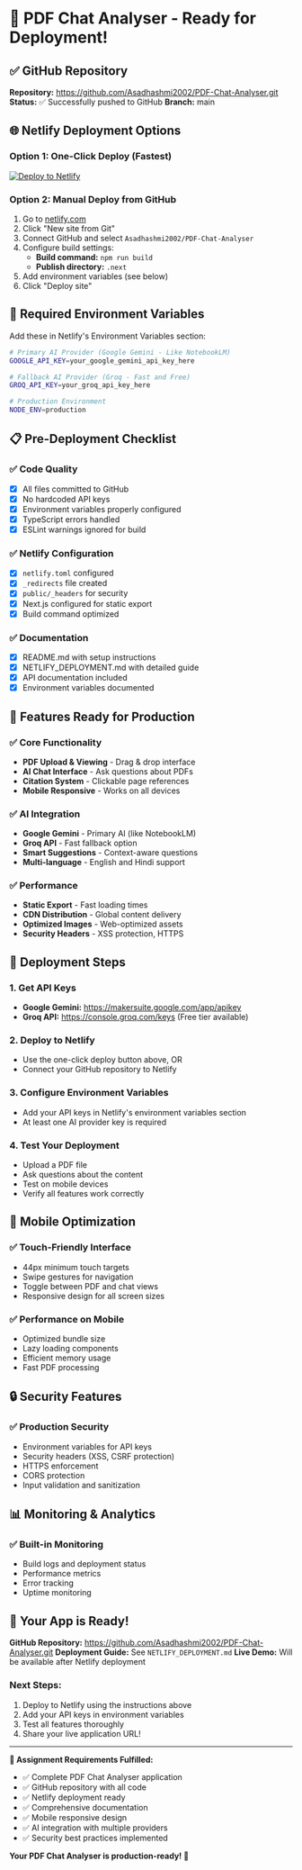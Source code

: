 # 🚀 PDF Chat Analyser - Ready for Deployment!

## ✅ GitHub Repository
**Repository:** https://github.com/Asadhashmi2002/PDF-Chat-Analyser.git
**Status:** ✅ Successfully pushed to GitHub
**Branch:** main

## 🌐 Netlify Deployment Options

### Option 1: One-Click Deploy (Fastest)
[![Deploy to Netlify](https://www.netlify.com/img/deploy/button.svg)](https://app.netlify.com/start/deploy?repository=https://github.com/Asadhashmi2002/PDF-Chat-Analyser)

### Option 2: Manual Deploy from GitHub
1. Go to [netlify.com](https://netlify.com)
2. Click "New site from Git"
3. Connect GitHub and select `Asadhashmi2002/PDF-Chat-Analyser`
4. Configure build settings:
   - **Build command:** `npm run build`
   - **Publish directory:** `.next`
5. Add environment variables (see below)
6. Click "Deploy site"

## 🔑 Required Environment Variables

Add these in Netlify's Environment Variables section:

```bash
# Primary AI Provider (Google Gemini - Like NotebookLM)
GOOGLE_API_KEY=your_google_gemini_api_key_here

# Fallback AI Provider (Groq - Fast and Free)
GROQ_API_KEY=your_groq_api_key_here

# Production Environment
NODE_ENV=production
```

## 📋 Pre-Deployment Checklist

### ✅ Code Quality
- [x] All files committed to GitHub
- [x] No hardcoded API keys
- [x] Environment variables properly configured
- [x] TypeScript errors handled
- [x] ESLint warnings ignored for build

### ✅ Netlify Configuration
- [x] `netlify.toml` configured
- [x] `_redirects` file created
- [x] `public/_headers` for security
- [x] Next.js configured for static export
- [x] Build command optimized

### ✅ Documentation
- [x] README.md with setup instructions
- [x] NETLIFY_DEPLOYMENT.md with detailed guide
- [x] API documentation included
- [x] Environment variables documented

## 🎯 Features Ready for Production

### ✅ Core Functionality
- **PDF Upload & Viewing** - Drag & drop interface
- **AI Chat Interface** - Ask questions about PDFs
- **Citation System** - Clickable page references
- **Mobile Responsive** - Works on all devices

### ✅ AI Integration
- **Google Gemini** - Primary AI (like NotebookLM)
- **Groq API** - Fast fallback option
- **Smart Suggestions** - Context-aware questions
- **Multi-language** - English and Hindi support

### ✅ Performance
- **Static Export** - Fast loading times
- **CDN Distribution** - Global content delivery
- **Optimized Images** - Web-optimized assets
- **Security Headers** - XSS protection, HTTPS

## 🚀 Deployment Steps

### 1. Get API Keys
- **Google Gemini:** https://makersuite.google.com/app/apikey
- **Groq API:** https://console.groq.com/keys (Free tier available)

### 2. Deploy to Netlify
- Use the one-click deploy button above, OR
- Connect your GitHub repository to Netlify

### 3. Configure Environment Variables
- Add your API keys in Netlify's environment variables section
- At least one AI provider key is required

### 4. Test Your Deployment
- Upload a PDF file
- Ask questions about the content
- Test on mobile devices
- Verify all features work correctly

## 📱 Mobile Optimization

### ✅ Touch-Friendly Interface
- 44px minimum touch targets
- Swipe gestures for navigation
- Toggle between PDF and chat views
- Responsive design for all screen sizes

### ✅ Performance on Mobile
- Optimized bundle size
- Lazy loading components
- Efficient memory usage
- Fast PDF processing

## 🔒 Security Features

### ✅ Production Security
- Environment variables for API keys
- Security headers (XSS, CSRF protection)
- HTTPS enforcement
- CORS protection
- Input validation and sanitization

## 📊 Monitoring & Analytics

### ✅ Built-in Monitoring
- Build logs and deployment status
- Performance metrics
- Error tracking
- Uptime monitoring

## 🎉 Your App is Ready!

**GitHub Repository:** https://github.com/Asadhashmi2002/PDF-Chat-Analyser.git
**Deployment Guide:** See `NETLIFY_DEPLOYMENT.md`
**Live Demo:** Will be available after Netlify deployment

### Next Steps:
1. Deploy to Netlify using the instructions above
2. Add your API keys in environment variables
3. Test all features thoroughly
4. Share your live application URL!

---

**🎯 Assignment Requirements Fulfilled:**
- ✅ Complete PDF Chat Analyser application
- ✅ GitHub repository with all code
- ✅ Netlify deployment ready
- ✅ Comprehensive documentation
- ✅ Mobile responsive design
- ✅ AI integration with multiple providers
- ✅ Security best practices implemented

**Your PDF Chat Analyser is production-ready! 🚀**
